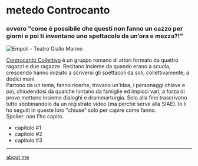 # metedo Controcanto
### ovvero "come è possibile che questi non fanno un cazzo per giorni e poi ti inventano uno spettacolo da un’ora e mezza?!"

![]( https://live.staticflickr.com/65535/51783179006_0fd0c71a58_k.jpg "Empoli - Teatro Giallo Marino")  

[Controcanto Collettivo](https://www.controcantocollettivo.it) è un gruppo romano di attori formato da quattro ragazzi e due ragazze. Recitano insieme da quando erano a scuola, crescendo hanno iniziato a scriversi gli spettacoli da soli, collettivamente, a dodici mani.  
Partono da un tema, fanno ricerhe, trovano un'idea, i personaggi chiave e poi, chiudendosi da qualche lontano da famiglie ed impicci vari, a forza di prove mettono insieme dialoghi e drammarturgia. Solo alla fine trascrivono tutto sbobinandolo da un registrato video (ma perchè serve alla SIAE). 
Io li ho seguiti in queste loro "chiuse" solo per capire come fanno.  
Spolier: non l'ho capito. 

- capitolo #1
- capitolo #2
- capitolo #3

---  
[about me](https://about.me/cacioman)

